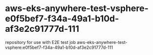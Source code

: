 # aws-eks-anywhere-test-vsphere-e0f5bef7-f34a-49a1-b10d-af3e2c91777d-111
repository for use with E2E test job aws-eks-anywhere-test-vsphere:e0f5bef7-f34a-49a1-b10d-af3e2c91777d-111
